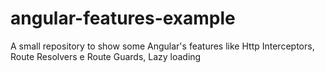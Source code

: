 # angular-features-example
A small repository to show some Angular's features like Http Interceptors, Route Resolvers e Route Guards, Lazy loading
